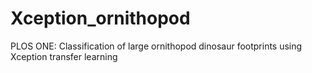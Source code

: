 # Xception_ornithopod
PLOS ONE: Classification of large ornithopod dinosaur footprints using Xception transfer learning 
